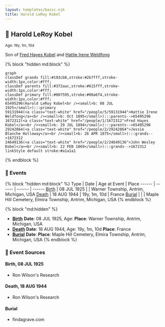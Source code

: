 ```yaml
---
layout: templates/basic.njk
title: Harold LeRoy Kobel
---
```

## 🔵 Harold LeRoy Kobel
<small>Age: 19y, 1m, 10d</small>

Son of [Fred Hayes Kobel](/people/1/1672312) and [Hattie Irene Weldfong](/people/5/59131944)

{% block "hidden md:block" %}
```mermaid
graph
classDef grands fill:#193cb8,stroke:#2b7fff,stroke-width:1px,color:#fff;
classDef parents fill:#372aac,stroke:#615fff,stroke-width:1px,color:#fff;
classDef primary fill:#007595,stroke:#00a6f4,stroke-width:1px,color:#fff;
65495296(Harold LeRoy Kobel<br /><small>b: 08 JUL 1925</small>):::primary
59131944(<a class="text-white" href="/people/5/59131944">Hattie Irene Weldfong</a><br /><small>b: Oct 1895</small>):::parents-->65495296
1672312(<a class="text-white" href="/people/1/1672312">Fred Hayes Kobel</a><br /><small>b: 29 JUL 1894</small>):::parents-->65495296
29242864(<a class="text-white" href="/people/2/29242864">Jessie Blanche Holloway</a><br /><small>b: 26 APR 1875</small>):::grands-->1672312
24649136(<a class="text-white" href="/people/2/24649136">John Wesley Kobel</a><br /><small>b: 22 FEB 1869</small>):::grands-->1672312
linkStyle default stroke:#a1a1a1
```
{% endblock %}

### 📆 Events

{% block "hidden md:block" %}
Type | Date | Age at Event | Place
------ | ------ | ------ | ------
[Birth](#event-event-2) | 08 JUL 1925 |  | Warner Township, Antrim, Michigan, USA
[Death](#event-event-3) | 18 AUG 1944 | 19y, 1m, 10d | France
[Burial](#event-event-4) |  |  | Maple Hill Cemetery, Elmira Township, Antrim, Michigan, USA
{% endblock %}

{% block "md:hidden" %}
- **[Birth](#event-event-2)**
**Date**: 08 JUL 1925, Age:
**Place**: Warner Township, Antrim, Michigan, USA
- **[Death](#event-event-3)**
**Date**: 18 AUG 1944, Age: 19y, 1m, 10d
**Place**: France
- **[Burial](#event-event-4)**
**Date**:
**Place**: Maple Hill Cemetery, Elmira Township, Antrim, Michigan, USA
{% endblock %}

### 📰 Event Sources

#### <a id="event-event-2"></a> Birth, 08 JUL 1925
* Ron Wilson's Research

#### <a id="event-event-3"></a> Death, 18 AUG 1944
* Ron Wilson's Research

#### <a id="event-event-4"></a> Burial
* findagrave.com